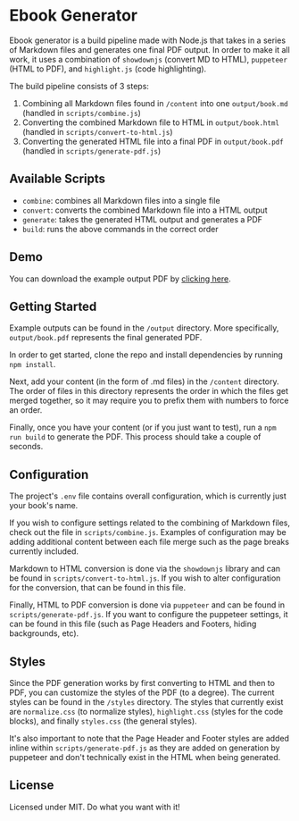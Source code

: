 # Ebook Generator

Ebook generator is a build pipeline made with Node.js that takes in a series of Markdown files and generates one final PDF output. In order to make it all work, it uses a combination of `showdownjs` (convert MD to HTML), `puppeteer` (HTML to PDF), and `highlight.js` (code highlighting).

The build pipeline consists of 3 steps:

1. Combining all Markdown files found in `/content` into one `output/book.md` (handled in `scripts/combine.js`)
2. Converting the combined Markdown file to HTML in `output/book.html` (handled in `scripts/convert-to-html.js`)
3. Converting the generated HTML file into a final PDF in `output/book.pdf` (handled in `scripts/generate-pdf.js`)

## Available Scripts

- `combine`: combines all Markdown files into a single file
- `convert`: converts the combined Markdown file into a HTML output
- `generate`: takes the generated HTML output and generates a PDF
- `build`: runs the above commands in the correct order

## Demo

You can download the example output PDF by [clicking here](https://github.com/RyanFitzgerald/ebook-generator/raw/master/output/book.pdf).

## Getting Started

Example outputs can be found in the `/output` directory. More specifically, `output/book.pdf` represents the final generated PDF.

In order to get started, clone the repo and install dependencies by running `npm install`.

Next, add your content (in the form of .md files) in the `/content` directory. The order of files in this directory represents the order in which the files get merged together, so it may require you to prefix them with numbers to force an order.

Finally, once you have your content (or if you just want to test), run a `npm run build` to generate the PDF. This process should take a couple of seconds.

## Configuration

The project's `.env` file contains overall configuration, which is currently just your book's name.

If you wish to configure settings related to the combining of Markdown files, check out the file in `scripts/combine.js`. Examples of configuration may be adding additional content between each file merge such as the page breaks currently included.

Markdown to HTML conversion is done via the `showdownjs` library and can be found in `scripts/convert-to-html.js`. If you wish to alter configuration for the conversion, that can be found in this file.

Finally, HTML to PDF conversion is done via `puppeteer` and can be found in `scripts/generate-pdf.js`. If you want to configure the puppeteer settings, it can be found in this file (such as Page Headers and Footers, hiding backgrounds, etc).

## Styles

Since the PDF generation works by first converting to HTML and then to PDF, you can customize the styles of the PDF (to a degree). The current styles can be found in the `/styles` directory. The styles that currently exist are `normalize.css` (to normalize styles), `highlight.css` (styles for the code blocks), and finally `styles.css` (the general styles).

It's also important to note that the Page Header and Footer styles are added inline within `scripts/generate-pdf.js` as they are added on generation by puppeteer and don't technically exist in the HTML when being generated.

## License 

Licensed under MIT. Do what you want with it!